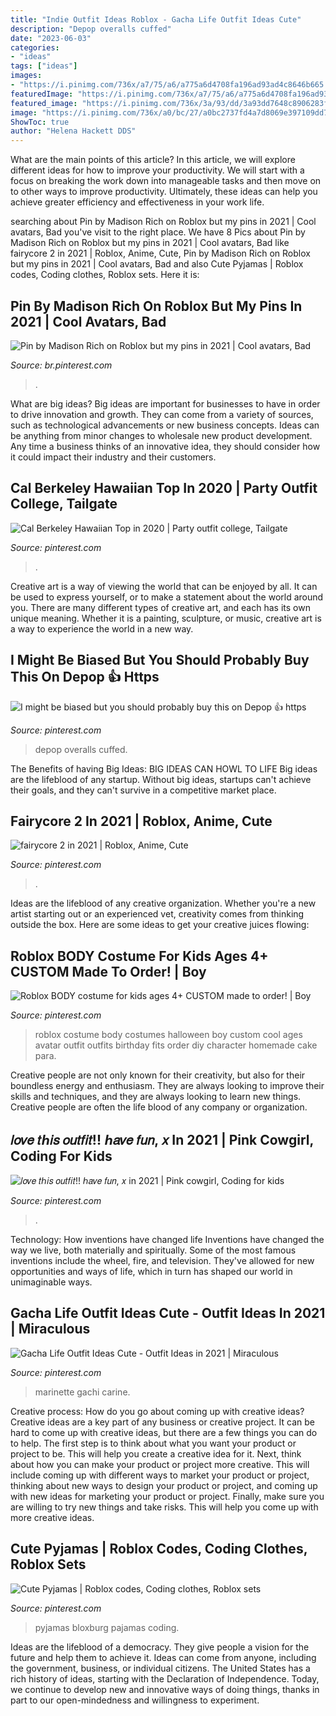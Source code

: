 ```yaml
---
title: "Indie Outfit Ideas Roblox - Gacha Life Outfit Ideas Cute"
description: "Depop overalls cuffed"
date: "2023-06-03"
categories:
- "ideas"
tags: ["ideas"]
images:
- "https://i.pinimg.com/736x/a7/75/a6/a775a6d4708fa196ad93ad4c8646b665.jpg"
featuredImage: "https://i.pinimg.com/736x/a7/75/a6/a775a6d4708fa196ad93ad4c8646b665.jpg"
featured_image: "https://i.pinimg.com/736x/3a/93/dd/3a93dd7648c8906283f449d2ea0ef4f5.jpg"
image: "https://i.pinimg.com/736x/a0/bc/27/a0bc2737fd4a7d8069e397109dd73886.jpg"
ShowToc: true
author: "Helena Hackett DDS"
---
```



What are the main points of this article?
In this article, we will explore different ideas for how to improve your productivity. We will start with a focus on breaking the work down into manageable tasks and then move on to other ways to improve productivity. Ultimately, these ideas can help you achieve greater efficiency and effectiveness in your work life.

	

		
searching about Pin by Madison Rich on Roblox but my pins in 2021 | Cool avatars, Bad you've visit to the right place. We have 8 Pics about Pin by Madison Rich on Roblox but my pins in 2021 | Cool avatars, Bad like fairycore 2 in 2021 | Roblox, Anime, Cute, Pin by Madison Rich on Roblox but my pins in 2021 | Cool avatars, Bad and also Cute Pyjamas | Roblox codes, Coding clothes, Roblox sets. Here it is:
		
    
## Pin By Madison Rich On Roblox But My Pins In 2021 | Cool Avatars, Bad

<img loading=lazy src="https://i.pinimg.com/736x/d4/b3/32/d4b332a03abad0adcbcb41bf056b081c.jpg" onerror="this.onerror=null;this.src='https://tse1.mm.bing.net/th?id=OIP.Yq0hRNfpQVjzdA052qlwsQHaO0&amp;pid=15.1';" alt="Pin by Madison Rich on Roblox but my pins in 2021 | Cool avatars, Bad">

_Source: br.pinterest.com_

>. 

	

What are big ideas?
Big ideas are important for businesses to have in order to drive innovation and growth. They can come from a variety of sources, such as technological advancements or new business concepts. Ideas can be anything from minor changes to wholesale new product development. Any time a business thinks of an innovative idea, they should consider how it could impact their industry and their customers.

    
## Cal Berkeley Hawaiian Top In 2020 | Party Outfit College, Tailgate

<img loading=lazy src="https://i.pinimg.com/736x/da/ee/50/daee50bdd86113b224db1286a8f63440.jpg" onerror="this.onerror=null;this.src='https://tse2.mm.bing.net/th?id=OIP.ztvPgN5X5K0AA_ueS8aSpgHaLF&amp;pid=15.1';" alt="Cal Berkeley Hawaiian Top in 2020 | Party outfit college, Tailgate">

_Source: pinterest.com_

>. 

	

Creative art is a way of viewing the world that can be enjoyed by all. It can be used to express yourself, or to make a statement about the world around you. There are many different types of creative art, and each has its own unique meaning. Whether it is a painting, sculpture, or music, creative art is a way to experience the world in a new way.

    
## I Might Be Biased But You Should Probably Buy This On Depop 👍 Https

<img loading=lazy src="https://i.pinimg.com/736x/e7/85/f7/e785f7adde919c785224a79eda96fca7.jpg" onerror="this.onerror=null;this.src='https://tse3.mm.bing.net/th?id=OIP.kM5lRqUrDmmJlOTfFXDorQHaHa&amp;pid=15.1';" alt="I might be biased but you should probably buy this on Depop 👍 https">

_Source: pinterest.com_

>depop overalls cuffed. 

	

The Benefits of having Big Ideas:
BIG IDEAS CAN HOWL TO LIFE
Big ideas are the lifeblood of any startup. Without big ideas, startups can't achieve their goals, and they can't survive in a competitive market place.

    
## Fairycore 2 In 2021 | Roblox, Anime, Cute

<img loading=lazy src="https://i.pinimg.com/736x/13/86/de/1386de5b1d0d69d694d4f0422880a333.jpg" onerror="this.onerror=null;this.src='https://tse4.mm.bing.net/th?id=OIP.FjgsqE5Beym-yB7OtJZg5wHaLA&amp;pid=15.1';" alt="fairycore 2 in 2021 | Roblox, Anime, Cute">

_Source: pinterest.com_

>. 

	

Ideas are the lifeblood of any creative organization. Whether you're a new artist starting out or an experienced vet, creativity comes from thinking outside the box. Here are some ideas to get your creative juices flowing: 

    
## Roblox BODY Costume For Kids Ages 4+ CUSTOM Made To Order! | Boy

<img loading=lazy src="https://i.pinimg.com/736x/a0/bc/27/a0bc2737fd4a7d8069e397109dd73886.jpg" onerror="this.onerror=null;this.src='https://tse2.mm.bing.net/th?id=OIP.QMZFsFUtumPrYCERc1PpeAHaL0&amp;pid=15.1';" alt="Roblox BODY costume for kids ages 4+ CUSTOM made to order! | Boy">

_Source: pinterest.com_

>roblox costume body costumes halloween boy custom cool ages avatar outfit outfits birthday fits order diy character homemade cake para. 

	

Creative people are not only known for their creativity, but also for their boundless energy and enthusiasm. They are always looking to improve their skills and techniques, and they are always looking to learn new things. Creative people are often the life blood of any company or organization.

    
## 𝑙𝑜𝑣𝑒 𝑡ℎ𝑖𝑠 𝑜𝑢𝑡𝑓𝑖𝑡!! ℎ𝑎𝑣𝑒 𝑓𝑢𝑛, 𝑥 In 2021 | Pink Cowgirl, Coding For Kids

<img loading=lazy src="https://i.pinimg.com/736x/3a/93/dd/3a93dd7648c8906283f449d2ea0ef4f5.jpg" onerror="this.onerror=null;this.src='https://tse2.mm.bing.net/th?id=OIP.lAiWmQFcIsZpyzt8Ytk5CAAAAA&amp;pid=15.1';" alt="𝑙𝑜𝑣𝑒 𝑡ℎ𝑖𝑠 𝑜𝑢𝑡𝑓𝑖𝑡!! ℎ𝑎𝑣𝑒 𝑓𝑢𝑛, 𝑥 in 2021 | Pink cowgirl, Coding for kids">

_Source: pinterest.com_

>. 

	

Technology: How inventions have changed life
Inventions have changed the way we live, both materially and spiritually. Some of the most famous inventions include the wheel, fire, and television. They've allowed for new opportunities and ways of life, which in turn has shaped our world in unimaginable ways.

    
## Gacha Life Outfit Ideas Cute - Outfit Ideas In 2021 | Miraculous

<img loading=lazy src="https://i.pinimg.com/736x/9a/18/0b/9a180bfff1bbc46bba44ee7a5c7bb5c5.jpg" onerror="this.onerror=null;this.src='https://tse3.mm.bing.net/th?id=OIP.FU3D5TFtwCRWjb1xZqma2AHaKr&amp;pid=15.1';" alt="Gacha Life Outfit Ideas Cute - Outfit Ideas in 2021 | Miraculous">

_Source: pinterest.com_

>marinette gachi carine. 

	

Creative process: How do you go about coming up with creative ideas?
Creative ideas are a key part of any business or creative project. It can be hard to come up with creative ideas, but there are a few things you can do to help. The first step is to think about what you want your product or project to be. This will help you create a creative idea for it. Next, think about how you can make your product or project more creative. This will include coming up with different ways to market your product or project, thinking about new ways to design your product or project, and coming up with new ideas for marketing your product or project. Finally, make sure you are willing to try new things and take risks. This will help you come up with more creative ideas.

    
## Cute Pyjamas | Roblox Codes, Coding Clothes, Roblox Sets

<img loading=lazy src="https://i.pinimg.com/736x/a7/75/a6/a775a6d4708fa196ad93ad4c8646b665.jpg" onerror="this.onerror=null;this.src='https://tse2.mm.bing.net/th?id=OIP.Eown2pf1yuJ_U1NtqWQJBAHaLH&amp;pid=15.1';" alt="Cute Pyjamas | Roblox codes, Coding clothes, Roblox sets">

_Source: pinterest.com_

>pyjamas bloxburg pajamas coding. 

	

Ideas are the lifeblood of a democracy. They give people a vision for the future and help them to achieve it. Ideas can come from anyone, including the government, business, or individual citizens. The United States has a rich history of ideas, starting with the Declaration of Independence. Today, we continue to develop new and innovative ways of doing things, thanks in part to our open-mindedness and willingness to experiment.

